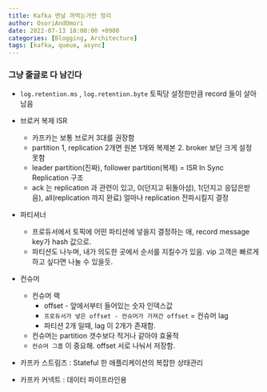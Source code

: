```yaml
---
title: Kafka 맨날 까먹는거만 정리
author: OsoriAndOmori
date: 2022-07-13 18:00:00 +0900
categories: [Blogging, Architecture]
tags: [kafka, queue, async]
---
```


### 그냥 줄글로 다 남긴다
- `log.retention.ms` , `log.retention.byte` 토픽당 설정한만큼 record 들이 살아남음

- 브로커 복제 ISR
  - 카프카는 보통 브로커 3대를 권장함
  - partition 1, replication 2개면 원본 1개와 복제본 2. broker 보단 크게 설정 못함
  - leader partition(진짜), follower partition(복제) = ISR In Sync Replication 구조
  - ack 는 replication 과 관련이 있고, 0(던지고 뒤돌아섬), 1(던지고 응답은받음), all(replication 까지 완료) 얼마나 replication 전파시킬지 결정

- 파티셔너
  - 프로듀서에서 토픽에 어떤 파티션에 넣을지 결정하는 애, record message key가 hash 값으로.
  - 파티션도 나누며, 내가 의도한 곳에서 순서를 지킬수가 있음. vip 고객은 빠르게 하고 싶다면 나눌 수 있을듯.

- 컨슈머
  - 컨슈머 랙
    - offset - 앞에서부터 들어있는 숫자 인덱스값
    - `프로듀서가 넣은 offset - 컨슈머가 가져간 offset` = 컨슈머 lag
    - 파티션 2개 일때, lag 이 2개가 존재함.
  - 컨슈머는 partition 갯수보다 적거나 같아야 효율적
  - `컨슈머 그룹` 이 중요해. offset 서로 나눠서 저장함.

- 카프카 스트림즈 : Stateful 한 애플리케이션의 복잡한 상태관리
- 카프카 커넥트 : 데이터 파이프라인용
